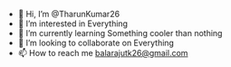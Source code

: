 - 👋 Hi, I’m @TharunKumar26
- 👀 I’m interested in Everything
- 🌱 I’m currently learning Something cooler than nothing
- 💞️ I’m looking to collaborate on Everything
- 📫 How to reach me balarajutk26@gmail.com

<!---
TharunKumar26/TharunKumar26 is a ✨ special ✨ repository because its `README.md` (this file) appears on your GitHub profile.
You can click the Preview link to take a look at your changes.
--->
